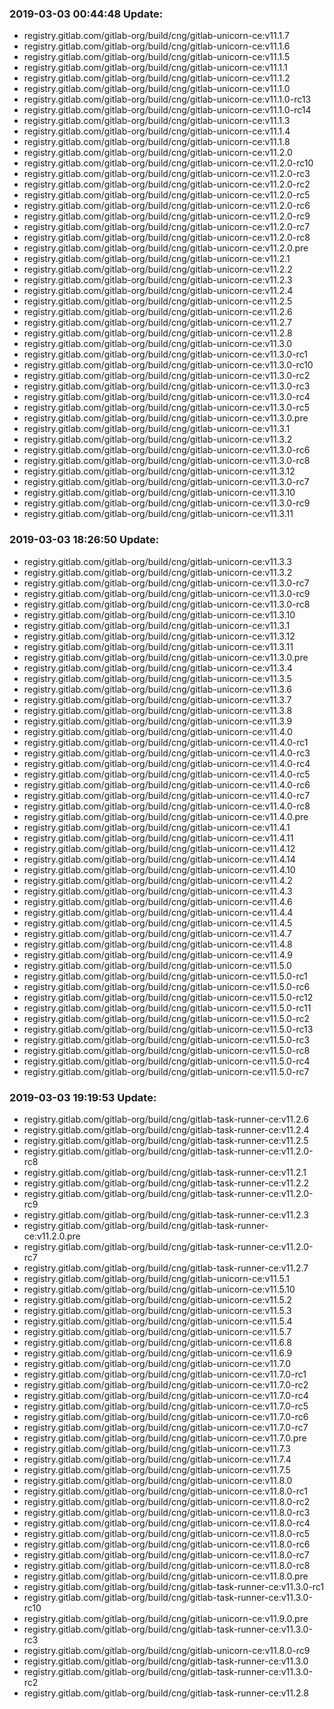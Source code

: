 ### 2019-03-03 00:44:48 Update:

- registry.gitlab.com/gitlab-org/build/cng/gitlab-unicorn-ce:v11.1.7
- registry.gitlab.com/gitlab-org/build/cng/gitlab-unicorn-ce:v11.1.6
- registry.gitlab.com/gitlab-org/build/cng/gitlab-unicorn-ce:v11.1.5
- registry.gitlab.com/gitlab-org/build/cng/gitlab-unicorn-ce:v11.1.1
- registry.gitlab.com/gitlab-org/build/cng/gitlab-unicorn-ce:v11.1.2
- registry.gitlab.com/gitlab-org/build/cng/gitlab-unicorn-ce:v11.1.0
- registry.gitlab.com/gitlab-org/build/cng/gitlab-unicorn-ce:v11.1.0-rc13
- registry.gitlab.com/gitlab-org/build/cng/gitlab-unicorn-ce:v11.1.0-rc14
- registry.gitlab.com/gitlab-org/build/cng/gitlab-unicorn-ce:v11.1.3
- registry.gitlab.com/gitlab-org/build/cng/gitlab-unicorn-ce:v11.1.4
- registry.gitlab.com/gitlab-org/build/cng/gitlab-unicorn-ce:v11.1.8
- registry.gitlab.com/gitlab-org/build/cng/gitlab-unicorn-ce:v11.2.0
- registry.gitlab.com/gitlab-org/build/cng/gitlab-unicorn-ce:v11.2.0-rc10
- registry.gitlab.com/gitlab-org/build/cng/gitlab-unicorn-ce:v11.2.0-rc3
- registry.gitlab.com/gitlab-org/build/cng/gitlab-unicorn-ce:v11.2.0-rc2
- registry.gitlab.com/gitlab-org/build/cng/gitlab-unicorn-ce:v11.2.0-rc5
- registry.gitlab.com/gitlab-org/build/cng/gitlab-unicorn-ce:v11.2.0-rc6
- registry.gitlab.com/gitlab-org/build/cng/gitlab-unicorn-ce:v11.2.0-rc9
- registry.gitlab.com/gitlab-org/build/cng/gitlab-unicorn-ce:v11.2.0-rc7
- registry.gitlab.com/gitlab-org/build/cng/gitlab-unicorn-ce:v11.2.0-rc8
- registry.gitlab.com/gitlab-org/build/cng/gitlab-unicorn-ce:v11.2.0.pre
- registry.gitlab.com/gitlab-org/build/cng/gitlab-unicorn-ce:v11.2.1
- registry.gitlab.com/gitlab-org/build/cng/gitlab-unicorn-ce:v11.2.2
- registry.gitlab.com/gitlab-org/build/cng/gitlab-unicorn-ce:v11.2.3
- registry.gitlab.com/gitlab-org/build/cng/gitlab-unicorn-ce:v11.2.4
- registry.gitlab.com/gitlab-org/build/cng/gitlab-unicorn-ce:v11.2.5
- registry.gitlab.com/gitlab-org/build/cng/gitlab-unicorn-ce:v11.2.6
- registry.gitlab.com/gitlab-org/build/cng/gitlab-unicorn-ce:v11.2.7
- registry.gitlab.com/gitlab-org/build/cng/gitlab-unicorn-ce:v11.2.8
- registry.gitlab.com/gitlab-org/build/cng/gitlab-unicorn-ce:v11.3.0
- registry.gitlab.com/gitlab-org/build/cng/gitlab-unicorn-ce:v11.3.0-rc1
- registry.gitlab.com/gitlab-org/build/cng/gitlab-unicorn-ce:v11.3.0-rc10
- registry.gitlab.com/gitlab-org/build/cng/gitlab-unicorn-ce:v11.3.0-rc2
- registry.gitlab.com/gitlab-org/build/cng/gitlab-unicorn-ce:v11.3.0-rc3
- registry.gitlab.com/gitlab-org/build/cng/gitlab-unicorn-ce:v11.3.0-rc4
- registry.gitlab.com/gitlab-org/build/cng/gitlab-unicorn-ce:v11.3.0-rc5
- registry.gitlab.com/gitlab-org/build/cng/gitlab-unicorn-ce:v11.3.0.pre
- registry.gitlab.com/gitlab-org/build/cng/gitlab-unicorn-ce:v11.3.1
- registry.gitlab.com/gitlab-org/build/cng/gitlab-unicorn-ce:v11.3.2
- registry.gitlab.com/gitlab-org/build/cng/gitlab-unicorn-ce:v11.3.0-rc6
- registry.gitlab.com/gitlab-org/build/cng/gitlab-unicorn-ce:v11.3.0-rc8
- registry.gitlab.com/gitlab-org/build/cng/gitlab-unicorn-ce:v11.3.12
- registry.gitlab.com/gitlab-org/build/cng/gitlab-unicorn-ce:v11.3.0-rc7
- registry.gitlab.com/gitlab-org/build/cng/gitlab-unicorn-ce:v11.3.10
- registry.gitlab.com/gitlab-org/build/cng/gitlab-unicorn-ce:v11.3.0-rc9
- registry.gitlab.com/gitlab-org/build/cng/gitlab-unicorn-ce:v11.3.11
### 2019-03-03 18:26:50 Update:

- registry.gitlab.com/gitlab-org/build/cng/gitlab-unicorn-ce:v11.3.3
- registry.gitlab.com/gitlab-org/build/cng/gitlab-unicorn-ce:v11.3.2
- registry.gitlab.com/gitlab-org/build/cng/gitlab-unicorn-ce:v11.3.0-rc7
- registry.gitlab.com/gitlab-org/build/cng/gitlab-unicorn-ce:v11.3.0-rc9
- registry.gitlab.com/gitlab-org/build/cng/gitlab-unicorn-ce:v11.3.0-rc8
- registry.gitlab.com/gitlab-org/build/cng/gitlab-unicorn-ce:v11.3.10
- registry.gitlab.com/gitlab-org/build/cng/gitlab-unicorn-ce:v11.3.1
- registry.gitlab.com/gitlab-org/build/cng/gitlab-unicorn-ce:v11.3.12
- registry.gitlab.com/gitlab-org/build/cng/gitlab-unicorn-ce:v11.3.11
- registry.gitlab.com/gitlab-org/build/cng/gitlab-unicorn-ce:v11.3.0.pre
- registry.gitlab.com/gitlab-org/build/cng/gitlab-unicorn-ce:v11.3.4
- registry.gitlab.com/gitlab-org/build/cng/gitlab-unicorn-ce:v11.3.5
- registry.gitlab.com/gitlab-org/build/cng/gitlab-unicorn-ce:v11.3.6
- registry.gitlab.com/gitlab-org/build/cng/gitlab-unicorn-ce:v11.3.7
- registry.gitlab.com/gitlab-org/build/cng/gitlab-unicorn-ce:v11.3.8
- registry.gitlab.com/gitlab-org/build/cng/gitlab-unicorn-ce:v11.3.9
- registry.gitlab.com/gitlab-org/build/cng/gitlab-unicorn-ce:v11.4.0
- registry.gitlab.com/gitlab-org/build/cng/gitlab-unicorn-ce:v11.4.0-rc1
- registry.gitlab.com/gitlab-org/build/cng/gitlab-unicorn-ce:v11.4.0-rc3
- registry.gitlab.com/gitlab-org/build/cng/gitlab-unicorn-ce:v11.4.0-rc4
- registry.gitlab.com/gitlab-org/build/cng/gitlab-unicorn-ce:v11.4.0-rc5
- registry.gitlab.com/gitlab-org/build/cng/gitlab-unicorn-ce:v11.4.0-rc6
- registry.gitlab.com/gitlab-org/build/cng/gitlab-unicorn-ce:v11.4.0-rc7
- registry.gitlab.com/gitlab-org/build/cng/gitlab-unicorn-ce:v11.4.0-rc8
- registry.gitlab.com/gitlab-org/build/cng/gitlab-unicorn-ce:v11.4.0.pre
- registry.gitlab.com/gitlab-org/build/cng/gitlab-unicorn-ce:v11.4.1
- registry.gitlab.com/gitlab-org/build/cng/gitlab-unicorn-ce:v11.4.11
- registry.gitlab.com/gitlab-org/build/cng/gitlab-unicorn-ce:v11.4.12
- registry.gitlab.com/gitlab-org/build/cng/gitlab-unicorn-ce:v11.4.14
- registry.gitlab.com/gitlab-org/build/cng/gitlab-unicorn-ce:v11.4.10
- registry.gitlab.com/gitlab-org/build/cng/gitlab-unicorn-ce:v11.4.2
- registry.gitlab.com/gitlab-org/build/cng/gitlab-unicorn-ce:v11.4.3
- registry.gitlab.com/gitlab-org/build/cng/gitlab-unicorn-ce:v11.4.6
- registry.gitlab.com/gitlab-org/build/cng/gitlab-unicorn-ce:v11.4.4
- registry.gitlab.com/gitlab-org/build/cng/gitlab-unicorn-ce:v11.4.5
- registry.gitlab.com/gitlab-org/build/cng/gitlab-unicorn-ce:v11.4.7
- registry.gitlab.com/gitlab-org/build/cng/gitlab-unicorn-ce:v11.4.8
- registry.gitlab.com/gitlab-org/build/cng/gitlab-unicorn-ce:v11.4.9
- registry.gitlab.com/gitlab-org/build/cng/gitlab-unicorn-ce:v11.5.0
- registry.gitlab.com/gitlab-org/build/cng/gitlab-unicorn-ce:v11.5.0-rc1
- registry.gitlab.com/gitlab-org/build/cng/gitlab-unicorn-ce:v11.5.0-rc6
- registry.gitlab.com/gitlab-org/build/cng/gitlab-unicorn-ce:v11.5.0-rc12
- registry.gitlab.com/gitlab-org/build/cng/gitlab-unicorn-ce:v11.5.0-rc11
- registry.gitlab.com/gitlab-org/build/cng/gitlab-unicorn-ce:v11.5.0-rc2
- registry.gitlab.com/gitlab-org/build/cng/gitlab-unicorn-ce:v11.5.0-rc13
- registry.gitlab.com/gitlab-org/build/cng/gitlab-unicorn-ce:v11.5.0-rc3
- registry.gitlab.com/gitlab-org/build/cng/gitlab-unicorn-ce:v11.5.0-rc8
- registry.gitlab.com/gitlab-org/build/cng/gitlab-unicorn-ce:v11.5.0-rc4
- registry.gitlab.com/gitlab-org/build/cng/gitlab-unicorn-ce:v11.5.0-rc7
### 2019-03-03 19:19:53 Update:

- registry.gitlab.com/gitlab-org/build/cng/gitlab-task-runner-ce:v11.2.6
- registry.gitlab.com/gitlab-org/build/cng/gitlab-task-runner-ce:v11.2.4
- registry.gitlab.com/gitlab-org/build/cng/gitlab-task-runner-ce:v11.2.5
- registry.gitlab.com/gitlab-org/build/cng/gitlab-task-runner-ce:v11.2.0-rc8
- registry.gitlab.com/gitlab-org/build/cng/gitlab-task-runner-ce:v11.2.1
- registry.gitlab.com/gitlab-org/build/cng/gitlab-task-runner-ce:v11.2.2
- registry.gitlab.com/gitlab-org/build/cng/gitlab-task-runner-ce:v11.2.0-rc9
- registry.gitlab.com/gitlab-org/build/cng/gitlab-task-runner-ce:v11.2.3
- registry.gitlab.com/gitlab-org/build/cng/gitlab-task-runner-ce:v11.2.0.pre
- registry.gitlab.com/gitlab-org/build/cng/gitlab-task-runner-ce:v11.2.0-rc7
- registry.gitlab.com/gitlab-org/build/cng/gitlab-task-runner-ce:v11.2.7
- registry.gitlab.com/gitlab-org/build/cng/gitlab-unicorn-ce:v11.5.1
- registry.gitlab.com/gitlab-org/build/cng/gitlab-unicorn-ce:v11.5.10
- registry.gitlab.com/gitlab-org/build/cng/gitlab-unicorn-ce:v11.5.2
- registry.gitlab.com/gitlab-org/build/cng/gitlab-unicorn-ce:v11.5.3
- registry.gitlab.com/gitlab-org/build/cng/gitlab-unicorn-ce:v11.5.4
- registry.gitlab.com/gitlab-org/build/cng/gitlab-unicorn-ce:v11.5.7
- registry.gitlab.com/gitlab-org/build/cng/gitlab-unicorn-ce:v11.6.8
- registry.gitlab.com/gitlab-org/build/cng/gitlab-unicorn-ce:v11.6.9
- registry.gitlab.com/gitlab-org/build/cng/gitlab-unicorn-ce:v11.7.0
- registry.gitlab.com/gitlab-org/build/cng/gitlab-unicorn-ce:v11.7.0-rc1
- registry.gitlab.com/gitlab-org/build/cng/gitlab-unicorn-ce:v11.7.0-rc2
- registry.gitlab.com/gitlab-org/build/cng/gitlab-unicorn-ce:v11.7.0-rc4
- registry.gitlab.com/gitlab-org/build/cng/gitlab-unicorn-ce:v11.7.0-rc5
- registry.gitlab.com/gitlab-org/build/cng/gitlab-unicorn-ce:v11.7.0-rc6
- registry.gitlab.com/gitlab-org/build/cng/gitlab-unicorn-ce:v11.7.0-rc7
- registry.gitlab.com/gitlab-org/build/cng/gitlab-unicorn-ce:v11.7.0.pre
- registry.gitlab.com/gitlab-org/build/cng/gitlab-unicorn-ce:v11.7.3
- registry.gitlab.com/gitlab-org/build/cng/gitlab-unicorn-ce:v11.7.4
- registry.gitlab.com/gitlab-org/build/cng/gitlab-unicorn-ce:v11.7.5
- registry.gitlab.com/gitlab-org/build/cng/gitlab-unicorn-ce:v11.8.0
- registry.gitlab.com/gitlab-org/build/cng/gitlab-unicorn-ce:v11.8.0-rc1
- registry.gitlab.com/gitlab-org/build/cng/gitlab-unicorn-ce:v11.8.0-rc2
- registry.gitlab.com/gitlab-org/build/cng/gitlab-unicorn-ce:v11.8.0-rc3
- registry.gitlab.com/gitlab-org/build/cng/gitlab-unicorn-ce:v11.8.0-rc4
- registry.gitlab.com/gitlab-org/build/cng/gitlab-unicorn-ce:v11.8.0-rc5
- registry.gitlab.com/gitlab-org/build/cng/gitlab-unicorn-ce:v11.8.0-rc6
- registry.gitlab.com/gitlab-org/build/cng/gitlab-unicorn-ce:v11.8.0-rc7
- registry.gitlab.com/gitlab-org/build/cng/gitlab-unicorn-ce:v11.8.0-rc8
- registry.gitlab.com/gitlab-org/build/cng/gitlab-unicorn-ce:v11.8.0.pre
- registry.gitlab.com/gitlab-org/build/cng/gitlab-task-runner-ce:v11.3.0-rc1
- registry.gitlab.com/gitlab-org/build/cng/gitlab-task-runner-ce:v11.3.0-rc10
- registry.gitlab.com/gitlab-org/build/cng/gitlab-unicorn-ce:v11.9.0.pre
- registry.gitlab.com/gitlab-org/build/cng/gitlab-task-runner-ce:v11.3.0-rc3
- registry.gitlab.com/gitlab-org/build/cng/gitlab-unicorn-ce:v11.8.0-rc9
- registry.gitlab.com/gitlab-org/build/cng/gitlab-task-runner-ce:v11.3.0
- registry.gitlab.com/gitlab-org/build/cng/gitlab-task-runner-ce:v11.3.0-rc2
- registry.gitlab.com/gitlab-org/build/cng/gitlab-task-runner-ce:v11.2.8
